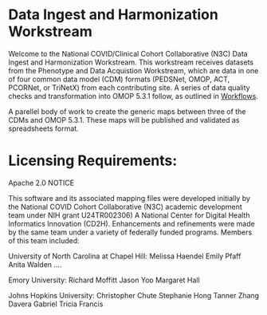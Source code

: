 # Data Ingest and Harmonization Workstream
Welcome to the National COVID/Clinical Cohort Collaborative (N3C) Data Ingest and Harmonization Workstream.   This workstream receives datasets from the Phenotype and Data Acquistion Workstream, which are data in one of four common data model (CDM) formats (PEDSNet, OMOP, ACT, PCORNet, or TriNetX) from each contributing site.  A series of data quality checks and transformation into OMOP 5.3.1 follow, as outlined in [Workflows](https://github.com/National-COVID-Cohort-Collaborative/data-ingest-and-harmonization/tree/master/Workflows). 

A parellel body of work to create the generic maps between three of the CDMs and OMOP 5.3.1. These maps will be published and validated as spreadsheets format.

# Licensing Requirements:
Apache 2.0 NOTICE 

This software and its associated mapping files were developed initially by the National COVID Cohort Collaborative (N3C) academic development team under NIH grant U24TR002306) A National Center for Digital Health Informatics Innovation (CD2H). Enhancements and refinements were made by the same team under a variety of federally funded programs.   Members of this team included:

University of North Carolina at Chapel Hill:
Melissa Haendel
Emily Pfaff
Anita Walden
….

Emory University:
Richard Moffitt
Jason Yoo
Margaret Hall


Johns Hopkins University:
Christopher Chute
Stephanie Hong
Tanner Zhang
Davera Gabriel
Tricia Francis

